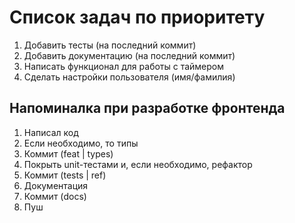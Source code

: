 # Список задач по приоритету

1. Добавить тесты (на последний коммит)
2. Добавить документацию (на последний коммит)
3. Написать функционал для работы с таймером
4. Сделать настройки пользователя (имя/фамилия)


## Напоминалка при разработке фронтенда
1. Написал код
2. Если необходимо, то типы
3. Коммит (feat | types)
4. Покрыть unit-тестами и, если необходимо, рефактор
5. Коммит (tests | ref)
6. Документация
7. Коммит (docs)
8. Пуш

